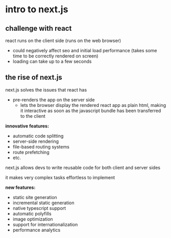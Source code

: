 # intro to next.js

## challenge with react
react runs on the client side (runs on the web browser)
- could negatively affect seo and initial load performance (takes some time to be correctly rendered on screen)
- loading can take up to a few seconds

## the rise of next.js
next.js solves the issues that react has
- pre-renders the app on the server side
    - lets the browser display the rendered react app as plain html, making it interactive as soon as the javascript bundle has been transferred to the client

**innovative features:**
- automatic code splitting
- server-side rendering
- file-based routing systems
- route prefetching
- etc.

next.js allows devs to write reusable code for both client and server sides 

it makes very complex tasks effortless to implement

**new features:**
- static site generation
- incremental static generation
- native typescript support
- automatic polyfills
- image optimization
- support for internationalization
- performance analytics